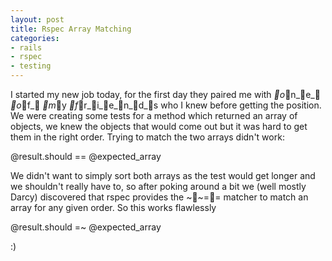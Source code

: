 ```yaml
---
layout: post
title: Rspec Array Matching
categories:
- rails
- rspec
- testing
---
```

I started my new job today, for the first day they paired me with _o_n_e_ _o_f_ _m_y
_f_r_i_e_n_d_s who I knew before getting the position.
We were creating some tests for a method which returned an array of objects, we
knew the objects that would come out but it was hard to get them in the right
order. Trying to match the two arrays didn't work:

  @result.should == @expected_array

We didn't want to simply sort both arrays as the test would get longer
and we shouldn't really have to, so after poking around a bit we (well
mostly Darcy) discovered that rspec provides the ~~== matcher to match an array
for any given order. So this works flawlessly

  @result.should =~ @expected_array

:)
